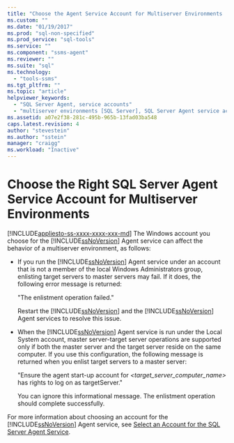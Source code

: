```yaml
---
title: "Choose the Agent Service Account for Multiserver Environments | Microsoft Docs"
ms.custom: ""
ms.date: "01/19/2017"
ms.prod: "sql-non-specified"
ms.prod_service: "sql-tools"
ms.service: ""
ms.component: "ssms-agent"
ms.reviewer: ""
ms.suite: "sql"
ms.technology: 
  - "tools-ssms"
ms.tgt_pltfrm: ""
ms.topic: "article"
helpviewer_keywords: 
  - "SQL Server Agent, service accounts"
  - "multiserver environments [SQL Server], SQL Server Agent service account behavior"
ms.assetid: a07e2f38-281c-495b-965b-13fad03ba548
caps.latest.revision: 4
author: "stevestein"
ms.author: "sstein"
manager: "craigg"
ms.workload: "Inactive"
---
```

# Choose the Right SQL Server Agent Service Account for Multiserver Environments
[!INCLUDE[appliesto-ss-xxxx-xxxx-xxx-md](../../includes/appliesto-ss-xxxx-xxxx-xxx-md.md)]
The Windows account you choose for the [!INCLUDE[ssNoVersion](../../includes/ssnoversion_md.md)] Agent service can affect the behavior of a multiserver environment, as follows:  
  
-   If you run the [!INCLUDE[ssNoVersion](../../includes/ssnoversion_md.md)] Agent service under an account that is not a member of the local Windows Administrators group, enlisting target servers to master servers may fail. If it does, the following error message is returned:  
  
    "The enlistment operation failed."  
  
    Restart the [!INCLUDE[ssNoVersion](../../includes/ssnoversion_md.md)] and the [!INCLUDE[ssNoVersion](../../includes/ssnoversion_md.md)] Agent services to resolve this issue.  
  
-   When the [!INCLUDE[ssNoVersion](../../includes/ssnoversion_md.md)] Agent service is run under the Local System account, master server-target server operations are supported only if both the master server and the target server reside on the same computer. If you use this configuration, the following message is returned when you enlist target servers to a master server:  
  
    "Ensure the agent start-up account for *<target_server_computer_name>* has rights to log on as targetServer."  
  
    You can ignore this informational message. The enlistment operation should complete successfully.  
  
For more information about choosing an account for the [!INCLUDE[ssNoVersion](../../includes/ssnoversion_md.md)] Agent service, see [Select an Account for the SQL Server Agent Service](../../ssms/agent/select-an-account-for-the-sql-server-agent-service.md).  
  
